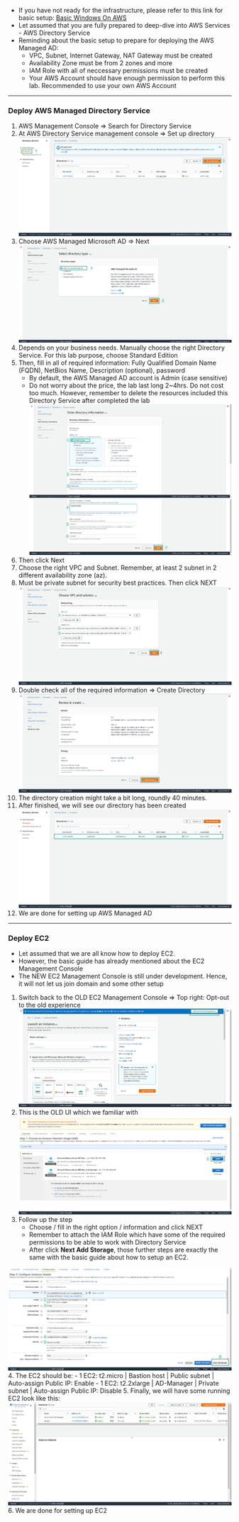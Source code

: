 - If you have not ready for the infrastructure, please refer to this link for basic setup: [Basic Windows On AWS](https://github.com/minhhung1706/Windows-On-AWS-Series/tree/main/Windows-On-AWS-Basic)
- Let assumed that you are fully prepared to deep-dive into AWS Services - AWS Directory Service
- Reminding about the basic setup to prepare for deploying the AWS Managed AD:
  - VPC, Subnet, Internet Gateway, NAT Gateway must be created
  - Availability Zone must be from 2 zones and more
  - IAM Role with all of neccessary permissions must be created
  - Your AWS Account should have enough permission to perform this lab. Recommended to use your own AWS Account
---
### Deploy AWS Managed Directory Service
1. AWS Management Console => Search for Directory Service
2. At AWS Directory Service management console => Set up directory
  ![setup directory](images/setup-ad-1.jpg)
3. Choose AWS Managed Microsoft AD => Next
   ![setup directory](images/setup-ad-2.jpg)
4. Depends on your business needs. Manually choose the right Directory Service. For this lab purpose, choose Standard Edition
5. Then, fill in all of required information: Fully Qualified Domain Name (FQDN), NetBios Name, Description (optional), password
   - By default, the AWS Managed AD account is Admin (case sensitive)
   - Do not worry about the price, the lab last long 2~4hrs. Do not cost too much. However, remember to delete the resources included this Directory Service after completed the lab
  ![setup directory](images/setup-ad-3.jpg)
  ![setup directory](images/setup-ad-3-a.jpg)
6. Then click Next
7. Choose the right VPC and Subnet. Remember, at least 2 subnet in 2 different availability zone (az).
8. Must be private subnet for security best practices. Then click NEXT
  ![setup directory](images/setup-ad-4.jpg)
9. Double check all of the required information => Create Directory
  ![setup directory](images/setup-ad-5.jpg)
10. The directory creation might take a bit long, roundly 40 minutes. 
11. After finished, we will see our directory has been created
  ![setup directory](images/setup-ad-6.jpg)
12. We are done for setting up AWS Managed AD 
---
### Deploy EC2
- Let assumed that we are all know how to deploy EC2. 
- However, the basic guide has already mentioned about the EC2 Management Console
- The NEW EC2 Management Console is still under development. Hence, it will not let us join domain and some other setup
1. Switch back to the OLD EC2 Management Console => Top right: Opt-out to the old experience
  ![setup ec2](images/ec2-setup-1.jpg)
2. This is the OLD UI which we familiar with
  ![setup ec2](images/ec2-setup-2.jpg)
3. Follow up the step 
   - Choose / fill in the right option / information and click NEXT
   - Remember to attach the IAM Role which have some of the required permissions to be able to work with Directory Service
   - After click **Next Add Storage**, those further steps are exactly the same with the basic guide about how to setup an EC2.  

  ![setup ec2](images/ec2-setup-3.jpg)
4. The EC2 should be:
    - 1 EC2: t2.micro | Bastion host | Public subnet | Auto-assign Public IP: Enable
    - 1 EC2: t2.2xlarge | AD-Manager | Private subnet | Auto-assign Public IP: Disable
5. Finally, we will have some running EC2 look like this:
  ![setup ec2](images/ec2-setup-4.jpg)
6. We are done for setting up EC2

